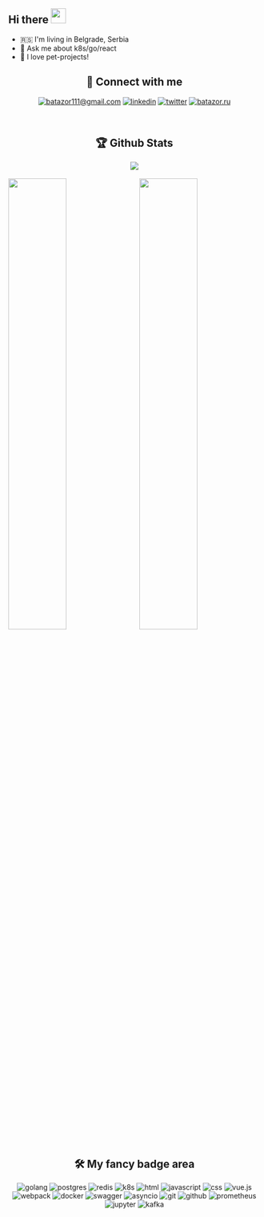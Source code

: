 ## Hi there <img src="https://raw.githubusercontent.com/MartinHeinz/MartinHeinz/master/wave.gif" width="30px" height="30px" />

- 🇷🇸 I'm living in Belgrade, Serbia
- 💬 Ask me about k8s/go/react
- 🚀 I love pet-projects!


<div align="center">
  
## 🤝 Connect with me

[![batazor111@gmail.com](https://img.shields.io/badge/batazor111@gmail.com%20-%23E62B1E.svg?&style=for-the-badge&logo=mail.ru&logoColor=white)](mailto:batazor111@gmail.com)
[![linkedin](https://img.shields.io/badge/linkedin%20-%230077B5.svg?&style=for-the-badge&logo=linkedin&logoColor=white)](https://www.linkedin.com/in/batazor/)
[![twitter](https://img.shields.io/badge/batazor%20-%231DA1F2.svg?&style=for-the-badge&logo=Twitter&logoColor=white)](https://twitter.com/batazor)
[![batazor.ru](https://img.shields.io/badge/batazor.ru%20-%23FFA500.svg?&style=for-the-badge&logo=rss&logoColor=white)](https://batazor.ru)

</div>

<br />

<div align="center">

## 🏆 Github Stats
  
<img src="https://github-profile-trophy.vercel.app/?username=batazor&theme=gruvbox&row=1&column=8&no-frame=true" align="center" />
</div>

<br />
  
<img src="https://github-readme-stats.vercel.app/api/top-langs/?username=batazor&layout=compact&theme=gruvbox" width="48%" align="right" >
<img src="https://github-readme-stats.vercel.app/api?username=batazor&show_icons=true&theme=gruvbox" width="48%" >


<br /><br />

<div align="center">

## 🛠 My fancy badge area

![golang](https://img.shields.io/badge/go-%2300ADD8.svg?&style=for-the-badge&logo=go&logoColor=white) ![postgres](https://img.shields.io/badge/postgres-%23316192.svg?&style=for-the-badge&logo=postgresql&logoColor=white) ![redis](https://img.shields.io/badge/redis%20-%23CC0000.svg?&style=for-the-badge&logo=redis&logoColor=white) ![k8s](https://img.shields.io/badge/kubernetes%20-%23326ce5.svg?&style=for-the-badge&logo=kubernetes&logoColor=white) ![html](https://img.shields.io/badge/html%20-%23E34F26.svg?&style=for-the-badge&logo=html5&logoColor=white) ![javascript](https://img.shields.io/badge/javascript%20-%23323330.svg?&style=for-the-badge&logo=javascript&logoColor=%23F7DF1E) ![css](https://img.shields.io/badge/css%20-%231572B6.svg?&style=for-the-badge&logo=css3&logoColor=white) ![vue.js](https://img.shields.io/badge/vuejs%20-%2335495e.svg?&style=for-the-badge&logo=vue.js&logoColor=%234FC08D) ![webpack](https://img.shields.io/badge/webpack%20-%238DD6F9.svg?&style=for-the-badge&logo=webpack&logoColor=black) ![docker](https://img.shields.io/badge/docker-%232496ED.svg?&style=for-the-badge&logo=docker&logoColor=white) ![swagger](https://img.shields.io/badge/swagger-%2385EA2D.svg?&style=for-the-badge&logo=swagger&logoColor=black) ![asyncio](https://img.shields.io/badge/asyncio-%2300BAFF.svg?&style=for-the-badge&logo=python&logoColor=white) ![git](https://img.shields.io/badge/git%20-%23F05033.svg?&style=for-the-badge&logo=git&logoColor=white) ![github](https://img.shields.io/badge/github%20actions%20-%232671E5.svg?&style=for-the-badge&logo=github%20actions&logoColor=white) ![prometheus](https://img.shields.io/badge/prometheus%20-%23E6522C.svg?&style=for-the-badge&logo=prometheus&logoColor=white) ![jupyter](https://img.shields.io/badge/Jupyter%20-%23F37626.svg?&style=for-the-badge&logo=Jupyter&logoColor=white) ![kafka](https://img.shields.io/badge/kafka%20-%23000000.svg?&style=for-the-badge&logo=apache%20kafka&logoColor=white)

</div>
  
<br />
